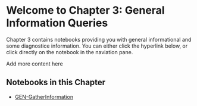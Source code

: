 # Welcome to Chapter 3: General Information Queries

Chapter 3 contains notebooks providing you with general informational and some diagnostice information.  You can either click the hyperlink below, or click directly on the notebook in the naviation pane.

Add more content here

## Notebooks in this Chapter

- [GEN-GatherInformation](../Chapter&#32;3&#32;General&#32;Information/GEN-GatherInformation.ipynb)



&#32;

